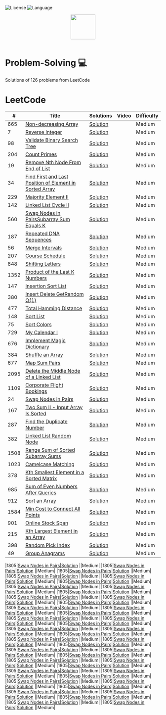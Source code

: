![License](https://img.shields.io/badge/license-Apache_2.0-red.svg)
![Language](https://img.shields.io/badge/language-Java%20%2F%20Python%20-blue.svg)

<p align="center">
  <a  href="https://leetcode.com">
    <img height=80 src="https://leetcode.com/static/webpack_bundles/images/logo-dark.e99485d9b.svg">
  </a>
  <br>
  <br>
</p>

# Problem-Solving 💻
Solutions of 126 problems from LeetCode

# LeetCode
|  #  |      Title     |   Solutions   | Video  | Difficulty  |                  
|-----|----------------|---------------|--------|-------------|
|665|[Non-decreasing Array](https://leetcode.com/problems/non-decreasing-array/)|[Solution](../master/Solutions/1805.java) ||Medium|
|7|[Reverse Integer](https://leetcode.com/problems/reverse-integer/)|[Solution](../master/Solutions/1805.java) ||Medium|
|98|[Validate Binary Search Tree](https://leetcode.com/problems/validate-binary-search-tree/)|[Solution](../master/Solutions/1805.java) ||Medium|
|204|[Count Primes](https://leetcode.com/problems/count-primes/)|[Solution](../master/Solutions/1805.java) ||Medium|
|19|[Remove Nth Node From End of List](https://leetcode.com/problems/remove-nth-node-from-end-of-list/)|[Solution](../master/Solutions/1805.java) ||Medium|
|34|[Find First and Last Position of Element in Sorted Array](https://leetcode.com/problems/find-first-and-last-position-of-element-in-sorted-array/)|[Solution](../master/Solutions/1805.java) ||Medium|
|229|[Majority Element II](https://leetcode.com/problems/majority-element-ii/)|[Solution](../master/Solutions/1805.java) ||Medium|
|142|[Linked List Cycle II](https://leetcode.com/problems/linked-list-cycle-ii/)|[Solution](../master/Solutions/1805.java) ||Medium|
|560|[Swap Nodes in PairsSubarray Sum Equals K](https://leetcode.com/problems/subarray-sum-equals-k/)|[Solution](../master/Solutions/1805.java) ||Medium|
|187|[Repeated DNA Sequences](https://leetcode.com/problems/repeated-dna-sequences/)|[Solution](../master/Solutions/1805.java) ||Medium|
|56|[Merge Intervals](https://leetcode.com/problems/merge-intervals/)|[Solution](../master/Solutions/1805.java) ||Medium|
|207|[Course Schedule](https://leetcode.com/problems/course-schedule/)|[Solution](../master/Solutions/1805.java) ||Medium|
|848|[Shifting Letters](https://leetcode.com/problems/shifting-letters/)|[Solution](../master/Solutions/1805.java) ||Medium|
|1352|[Product of the Last K Numbers](https://leetcode.com/problems/product-of-the-last-k-numbers/)|[Solution](../master/Solutions/1805.java) ||Medium|
|147|[Insertion Sort List](https://leetcode.com/problems/insertion-sort-list/)|[Solution](../master/Solutions/1805.java) ||Medium|
|380|[Insert Delete GetRandom O(1)](https://leetcode.com/problems/insert-delete-getrandom-o1/)|[Solution](../master/Solutions/1805.java) ||Medium|
|477|[Total Hamming Distance](https://leetcode.com/problems/total-hamming-distance/)|[Solution](../master/Solutions/1805.java) ||Medium|
|148|[Sort List](https://leetcode.com/problems/sort-list/)|[Solution](../master/Solutions/1805.java) ||Medium|
|75|[Sort Colors](https://leetcode.com/problems/sort-colors/)|[Solution](../master/Solutions/1805.java) ||Medium|
|729|[My Calendar I](https://leetcode.com/problems/my-calendar-i/)|[Solution](../master/Solutions/729.java) ||Medium|
|676|[Implement Magic Dictionary](https://leetcode.com/problems/implement-magic-dictionary/)|[Solution](../master/Solutions/676.java) ||Medium|
|384|[Shuffle an Array](https://leetcode.com/problems/shuffle-an-array/)|[Solution](../master/Solutions/384.java) ||Medium|
|677|[Map Sum Pairs](https://leetcode.com/problems/map-sum-pairs/)|[Solution](../master/Solutions/677.java) ||Medium|
|2095|[Delete the Middle Node of a Linked List](https://leetcode.com/problems/delete-the-middle-node-of-a-linked-list/)|[Solution](../master/Solutions/2095.java) ||Medium|
|1109|[Corporate Flight Bookings](https://leetcode.com/problems/corporate-flight-bookings/)|[Solution](../master/Solutions/1109.java) ||Medium|
|24|[Swap Nodes in Pairs](https://leetcode.com/problems/swap-nodes-in-pairs/)|[Solution](../master/Solutions/24.java) ||Medium|
|167|[Two Sum II - Input Array Is Sorted](https://leetcode.com/problems/two-sum-ii-input-array-is-sorted/)|[Solution](../master/Solutions/167.java) ||Medium|
|287|[Find the Duplicate Number](https://leetcode.com/problems/find-the-duplicate-number/)|[Solution](../master/Solutions/287.java) ||Medium|
|382|[Linked List Random Node](https://leetcode.com/problems/linked-list-random-node/)|[Solution](../master/Solutions/382.java) ||Medium|
|1508|[Range Sum of Sorted Subarray Sums](https://leetcode.com/problems/range-sum-of-sorted-subarray-sums/)|[Solution](../master/Solutions/1508.java) ||Medium|
|1023|[Camelcase Matching](https://leetcode.com/problems/camelcase-matching/)|[Solution](../master/Solutions/1023.java) ||Medium|
|378|[Kth Smallest Element in a Sorted Matrix](https://leetcode.com/problems/kth-smallest-element-in-a-sorted-matrix/)|[Solution](../master/Solutions/378.java) ||Medium|
|985|[Sum of Even Numbers After Queries](https://leetcode.com/problems/sum-of-even-numbers-after-queries/)|[Solution](../master/Solutions/985.java) ||Medium|
|912|[Sort an Array](https://leetcode.com/problems/sort-an-array/)|[Solution](../master/Solutions/912.java) ||Medium|
|1584|[Min Cost to Connect All Points](https://leetcode.com/problems/min-cost-to-connect-all-points/)|[Solution](../master/Solutions/1584.java) ||Medium|
|901|[Online Stock Span](https://leetcode.com/problems/online-stock-span/)|[Solution](../master/Solutions/901.java) ||Medium|
|215|[Kth Largest Element in an Array](https://leetcode.com/problems/kth-largest-element-in-an-array/)|[Solution](../master/Solutions/215.java) ||Medium|
|398|[Random Pick Index](https://leetcode.com/problems/random-pick-index/)|[Solution](../master/Solutions/398.java) ||Medium|
|49|[Group Anagrams](https://leetcode.com/problems/group-anagrams/)|[Solution](../master/Solutions/49.java) ||Medium|






































|1805|[Swap Nodes in Pairs](https://leetcode.com/problems/number-of-different-integers-in-a-string/)|[Solution](../master/Solutions/1805.java) ||Medium|
|1805|[Swap Nodes in Pairs](https://leetcode.com/problems/number-of-different-integers-in-a-string/)|[Solution](../master/Solutions/1805.java) ||Medium|
|1805|[Swap Nodes in Pairs](https://leetcode.com/problems/number-of-different-integers-in-a-string/)|[Solution](../master/Solutions/1805.java) ||Medium|
|1805|[Swap Nodes in Pairs](https://leetcode.com/problems/number-of-different-integers-in-a-string/)|[Solution](../master/Solutions/1805.java) ||Medium|
|1805|[Swap Nodes in Pairs](https://leetcode.com/problems/number-of-different-integers-in-a-string/)|[Solution](../master/Solutions/1805.java) ||Medium|
|1805|[Swap Nodes in Pairs](https://leetcode.com/problems/number-of-different-integers-in-a-string/)|[Solution](../master/Solutions/1805.java) ||Medium|
|1805|[Swap Nodes in Pairs](https://leetcode.com/problems/number-of-different-integers-in-a-string/)|[Solution](../master/Solutions/1805.java) ||Medium|
|1805|[Swap Nodes in Pairs](https://leetcode.com/problems/number-of-different-integers-in-a-string/)|[Solution](../master/Solutions/1805.java) ||Medium|
|1805|[Swap Nodes in Pairs](https://leetcode.com/problems/number-of-different-integers-in-a-string/)|[Solution](../master/Solutions/1805.java) ||Medium|
|1805|[Swap Nodes in Pairs](https://leetcode.com/problems/number-of-different-integers-in-a-string/)|[Solution](../master/Solutions/1805.java) ||Medium|
|1805|[Swap Nodes in Pairs](https://leetcode.com/problems/number-of-different-integers-in-a-string/)|[Solution](../master/Solutions/1805.java) ||Medium|
|1805|[Swap Nodes in Pairs](https://leetcode.com/problems/number-of-different-integers-in-a-string/)|[Solution](../master/Solutions/1805.java) ||Medium|
|1805|[Swap Nodes in Pairs](https://leetcode.com/problems/number-of-different-integers-in-a-string/)|[Solution](../master/Solutions/1805.java) ||Medium|
|1805|[Swap Nodes in Pairs](https://leetcode.com/problems/number-of-different-integers-in-a-string/)|[Solution](../master/Solutions/1805.java) ||Medium|
|1805|[Swap Nodes in Pairs](https://leetcode.com/problems/number-of-different-integers-in-a-string/)|[Solution](../master/Solutions/1805.java) ||Medium|
|1805|[Swap Nodes in Pairs](https://leetcode.com/problems/number-of-different-integers-in-a-string/)|[Solution](../master/Solutions/1805.java) ||Medium|
|1805|[Swap Nodes in Pairs](https://leetcode.com/problems/number-of-different-integers-in-a-string/)|[Solution](../master/Solutions/1805.java) ||Medium|
|1805|[Swap Nodes in Pairs](https://leetcode.com/problems/number-of-different-integers-in-a-string/)|[Solution](../master/Solutions/1805.java) ||Medium|
|1805|[Swap Nodes in Pairs](https://leetcode.com/problems/number-of-different-integers-in-a-string/)|[Solution](../master/Solutions/1805.java) ||Medium|
|1805|[Swap Nodes in Pairs](https://leetcode.com/problems/number-of-different-integers-in-a-string/)|[Solution](../master/Solutions/1805.java) ||Medium|
|1805|[Swap Nodes in Pairs](https://leetcode.com/problems/number-of-different-integers-in-a-string/)|[Solution](../master/Solutions/1805.java) ||Medium|
|1805|[Swap Nodes in Pairs](https://leetcode.com/problems/number-of-different-integers-in-a-string/)|[Solution](../master/Solutions/1805.java) ||Medium|
|1805|[Swap Nodes in Pairs](https://leetcode.com/problems/number-of-different-integers-in-a-string/)|[Solution](../master/Solutions/1805.java) ||Medium|
|1805|[Swap Nodes in Pairs](https://leetcode.com/problems/number-of-different-integers-in-a-string/)|[Solution](../master/Solutions/1805.java) ||Medium|
|1805|[Swap Nodes in Pairs](https://leetcode.com/problems/number-of-different-integers-in-a-string/)|[Solution](../master/Solutions/1805.java) ||Medium|
|1805|[Swap Nodes in Pairs](https://leetcode.com/problems/number-of-different-integers-in-a-string/)|[Solution](../master/Solutions/1805.java) ||Medium|
|1805|[Swap Nodes in Pairs](https://leetcode.com/problems/number-of-different-integers-in-a-string/)|[Solution](../master/Solutions/1805.java) ||Medium|
|1805|[Swap Nodes in Pairs](https://leetcode.com/problems/number-of-different-integers-in-a-string/)|[Solution](../master/Solutions/1805.java) ||Medium|
|1805|[Swap Nodes in Pairs](https://leetcode.com/problems/number-of-different-integers-in-a-string/)|[Solution](../master/Solutions/1805.java) ||Medium|
|1805|[Swap Nodes in Pairs](https://leetcode.com/problems/number-of-different-integers-in-a-string/)|[Solution](../master/Solutions/1805.java) ||Medium|
|1805|[Swap Nodes in Pairs](https://leetcode.com/problems/number-of-different-integers-in-a-string/)|[Solution](../master/Solutions/1805.java) ||Medium|
|1805|[Swap Nodes in Pairs](https://leetcode.com/problems/number-of-different-integers-in-a-string/)|[Solution](../master/Solutions/1805.java) ||Medium|
|1805|[Swap Nodes in Pairs](https://leetcode.com/problems/number-of-different-integers-in-a-string/)|[Solution](../master/Solutions/1805.java) ||Medium|
|1805|[Swap Nodes in Pairs](https://leetcode.com/problems/number-of-different-integers-in-a-string/)|[Solution](../master/Solutions/1805.java) ||Medium|
|1805|[Swap Nodes in Pairs](https://leetcode.com/problems/number-of-different-integers-in-a-string/)|[Solution](../master/Solutions/1805.java) ||Medium|
|1805|[Swap Nodes in Pairs](https://leetcode.com/problems/number-of-different-integers-in-a-string/)|[Solution](../master/Solutions/1805.java) ||Medium|
|1805|[Swap Nodes in Pairs](https://leetcode.com/problems/number-of-different-integers-in-a-string/)|[Solution](../master/Solutions/1805.java) ||Medium|
|1805|[Swap Nodes in Pairs](https://leetcode.com/problems/number-of-different-integers-in-a-string/)|[Solution](../master/Solutions/1805.java) ||Medium|
|1805|[Swap Nodes in Pairs](https://leetcode.com/problems/number-of-different-integers-in-a-string/)|[Solution](../master/Solutions/1805.java) ||Medium|
|1805|[Swap Nodes in Pairs](https://leetcode.com/problems/number-of-different-integers-in-a-string/)|[Solution](../master/Solutions/1805.java) ||Medium|
|1805|[Swap Nodes in Pairs](https://leetcode.com/problems/number-of-different-integers-in-a-string/)|[Solution](../master/Solutions/1805.java) ||Medium|
